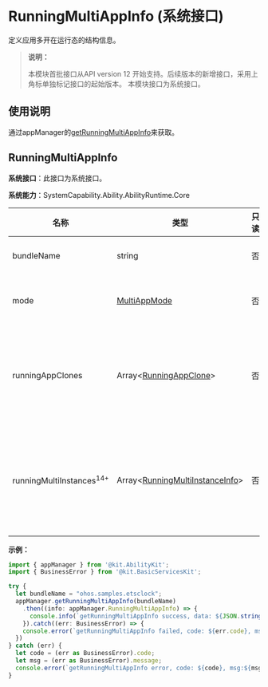# RunningMultiAppInfo (系统接口)

<!--Kit: Ability Kit-->
<!--Subsystem: Ability-->
<!--Owner: @altay-->
<!--Designer: @altay-->
<!--Tester: @lixueqing513-->
<!--Adviser: @huipeizi-->

定义应用多开在运行态的结构信息。

> **说明：**
> 
> 本模块首批接口从API version 12 开始支持。后续版本的新增接口，采用上角标单独标记接口的起始版本。
> 本模块接口为系统接口。

## 使用说明

通过appManager的[getRunningMultiAppInfo](js-apis-app-ability-appManager-sys.md#appmanagergetrunningmultiappinfo12)来获取。

## RunningMultiAppInfo

**系统接口**：此接口为系统接口。

**系统能力**：SystemCapability.Ability.AbilityRuntime.Core

| 名称                      | 类型   | 只读  | 可选  | 说明       |
| ------------------------- | ------ | ---- | ---- | --------- |
| bundleName | string | 否  | 否  | 应用的包名。 |
| mode | [MultiAppMode](js-apis-inner-application-multiAppMode-sys.md) | 否  | 否  | 应用多开模式。 |
| runningAppClones | Array<[RunningAppClone](js-apis-inner-application-runningAppClone-sys.md)> | 否  | 是  | 特定包名在运行态的分身应用信息。 |
| runningMultiInstances<sup>14+</sup> | Array<[RunningMultiInstanceInfo](js-apis-inner-application-runningMultiInstanceInfo-sys.md)> | 否  | 是  | 特定包名在运行态的多实例应用信息。 |

**示例：**

```ts
import { appManager } from '@kit.AbilityKit';
import { BusinessError } from '@kit.BasicServicesKit';

try {
  let bundleName = "ohos.samples.etsclock";
  appManager.getRunningMultiAppInfo(bundleName)
    .then((info: appManager.RunningMultiAppInfo) => {
      console.info(`getRunningMultiAppInfo success, data: ${JSON.stringify(info)}`);
    }).catch((err: BusinessError) => {
    console.error(`getRunningMultiAppInfo failed, code: ${err.code}, msg:${err.message}`);
  })
} catch (err) {
  let code = (err as BusinessError).code;
  let msg = (err as BusinessError).message;
  console.error(`getRunningMultiAppInfo error, code: ${code}, msg:${msg}`);
}
```
